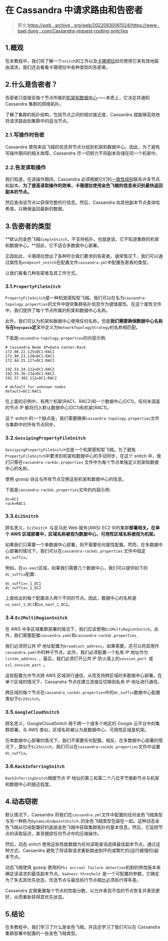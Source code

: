 # 在 Cassandra 中请求路由和告密者

> 原文:[https://web . archive . org/web/20220930061024/https://www . bael dung . com/Cassandra-request-routing-snitches](https://web.archive.org/web/20220930061024/https://www.baeldung.com/cassandra-request-routing-snitches)

## 1.概观

在本教程中，我们将了解一个`snitch`的工作以及[卡珊德拉](https://web.archive.org/web/20220524031658/https://cassandra.apache.org/_/index.html)如何使用它来有效地路由请求。我们还会看看卡珊德拉中各种类型的告密者。

## 2.什么是告密者？

告密者只是报告每个节点所属的[机架和数据中心](/web/20220524031658/https://www.baeldung.com/cassandra-cluster-datacenters-racks-nodes)——本质上，它决定并通知 Cassandra 集群的网络拓扑。

了解了集群的拓扑结构，包括节点之间的相对接近度，Cassandra 就能够高效地将请求路由到集群中的适当节点。

### 2.1.写操作时告密

Cassandra 使用来自飞贼的信息将节点分组到机架和数据中心。因此，为了避免写操作期间的相关故障，Cassandra 尽一切努力不将副本存储在同一个机架中。

### 2.2.告发读取操作

我们知道，在读操作期间，Cassandra 必须根据它们的[一致性级别](/web/20220524031658/https://www.baeldung.com/cassandra-consistency-levels)联系许多节点和副本。**为了提高读取操作的效率，卡珊德拉使用金色飞贼的信息来识别最快返回副本的节点。**

然后查询该节点以获得完整的行信息。然后，Cassandra 向其他副本节点查询哈希值，以确保返回最新的数据。

## 3.告密者的类型

**默认的金色飞贼`SimpleSnitch`，不支持拓扑。也就是说，它不知道集群的机架和数据中心。**因此，它不适合多数据中心部署。

正因如此，卡珊德拉想出了各种符合我们要求的告密者。通常情况下，我们可以通过属性名`endpoint_snitch`在配置文件`cassandra.yml`中配置告密者的类型。

让我们看看几种告密者及其工作方式。

### 3.1.`PropertyFileSnitch`

`PropertyFileSnitch`是一种机架感知型飞贼。我们可以在名为`cassandra-topology.properties`的文件中提供集群拓扑信息作为键值属性。在这个属性文件中，我们提供了每个节点所属的机架和数据中心名称。

此外，我们可以为机架和数据中心使用任何名称。但是**我们需要确保数据中心名称与在`keyspace`定义**中定义为`NetworkTopologyStrategy`的名称相匹配。

下面是`cassandra-topology.properties`的内容示例:

```
# Cassandra Node IP=Data Center:Rack 
172.86.22.125=DC1:RAC1 
172.80.23.120=DC1:RAC1 
172.84.25.127=DC1:RAC1 

192.53.34.122=DC1:RAC2 
192.55.36.134=DC1:RAC2 
192.57.302.112=DC1:RAC2 

# default for unknown nodes 
default=DC1:RAC1
```

在上面的示例中，有两个机架(RAC1、RAC2)和一个数据中心(DC1)。任何未涵盖的节点 IP 都将归入默认数据中心(DC1)和机架(RAC1)。

这个 snitch 的一个缺点是，我们需要确保`cassandra-topology.properties`文件与集群中的所有节点同步。

### 3.2.`GossipingPropertyFileSnitch`

`GossipingPropertyFileSnitch`也是一个机架感知型飞贼。为了避免`PropertyFileSnitch`中要求的机架和数据中心的手动同步，在这个 snitch 中，我们只需在`cassandra-rackdc.properties` 文件中为每个节点单独定义机架和数据中心的名称。

使用 gossip 协议与所有节点交换这些机架和数据中心的信息。

下面是`cassandra-rackdc.properties`文件的内容示例:

```
dc=DC1
rack=RAC1
```

### 3.3.`Ec2Snitch`

顾名思义，`Ec2Snitch `与亚马逊 Web 服务(AWS) EC2 中的集群**部署相关。在单个 AWS 区域部署中，区域名称被视为数据中心，可用性区域名称被视为机架。**

如果我们只需要一个单数据中心部署，则不需要任何属性配置。然而，在多数据中心部署的情况下，我们可以在`cassandra-rackdc.properties` 文件中指定`dc_suffix`。

例如，在`us-east`区域，如果我们需要几个数据中心，我们可以提供如下的`dc_suffix`配置:

```
dc_suffix=_1_DC1
dc_suffix=_1_DC2
```

上面给出的每个配置进入两个不同的节点。因此，数据中心的名称是`us_east_1_DC1`和`us_east_1_DC2`。

### 3.4.`Ec2MultiRegionSnitch`

在 AWS 中多区域集群部署的情况下，我们应该使用`Ec2MultiRegionSnitch`。此外，我们需要配置`cassandra.yaml`和`cassandra-rackdc.properties.`

我们必须将公共 IP 地址配置为`broadcast_address`，如果需要，还可以将其用作`cassandra.yaml`中的种子节点。此外，我们必须配置一个私有 IP 地址作为`listen_address.`，最后，我们必须打开公共 IP 防火墙上的`session_port `或`ssl_session_port `。

这些配置允许节点跨 AWS 区域进行通信，从而支持跨区域的多数据中心部署。在单个区域的情况下，Cassandra 节点在建立连接后切换到私有 IP 地址进行通信。

跨区域的每个节点在`cassandra_rackdc.properties`中的`dc_suffix`数据中心配置类似于`Ec2Snitch`。

### 3.5.`GoogleCloudSnitch`

顾名思义，GoogleCloudSnitch 用于跨一个或多个地区的 Google 云平台中的集群部署。与 AWS 类似，区域名称被认为是数据中心，可用性区域是机架。

在单数据中心部署的情况下，我们不需要任何配置。相反，在多数据中心部署的情况下，类似于`Ec2Snitch`，我们可以在`cassandra-rackdc.properties`文件中设置`dc_suffix`。

### 3.6.`RackInferringSnitch`

`RackInferringSnitch`根据节点 IP 地址的第三和第二个八位字节推断节点与机架和数据中心的接近程度。

## 4.动态窃密

默认情况下，Cassandra 将我们在`cassandra.yml`文件中配置的任何金色飞贼类型与另一种称为`DynamicEndpointSnitch.`的金色飞贼类型包装在一起。这种动态金色飞贼从已经配置好的底层金色飞贼中获取集群拓扑的基本信息。然后，它监控节点的读取延迟，甚至跟踪任何节点中的压缩操作。

然后，动态 snitch 使用这些性能数据为任何读取查询选择最佳副本节点。通过这种方式，Cassandra 避免了将读取请求重新路由到坏的或繁忙的(运行缓慢的)副本节点。

动态飞贼使用 gossip 使用的`Phi accrual failure detection`机制的修改版本来确定读请求的最佳副本节点。`badness threshold `是一个可配置的参数，它确定为了失去其优先状态，优选节点与最佳执行节点相比必须执行得多差。

Cassandra 定期重置每个节点的性能分数，以允许表现不佳的节点恢复并表现更好，从而重新获得其优先状态。

## 5.结论

在本教程中，我们学习了什么是金色飞贼，并且还学习了我们可以在 Cassandra 集群部署中配置的一些金色飞贼类型。